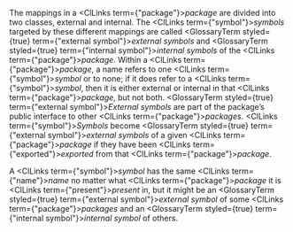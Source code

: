  



The mappings in a <ClLinks  term={"package"}><i>package</i></ClLinks> are divided into two classes, external and internal. The <ClLinks  term={"symbol"}><i>symbols</i></ClLinks> targeted by these different mappings are called <GlossaryTerm styled={true} term={"external symbol"}><i>external symbols</i></GlossaryTerm> and <GlossaryTerm styled={true} term={"internal symbol"}><i>internal symbols</i></GlossaryTerm> of the <ClLinks  term={"package"}><i>package</i></ClLinks>. Within a <ClLinks  term={"package"}><i>package</i></ClLinks>, a name refers to one <ClLinks  term={"symbol"}><i>symbol</i></ClLinks> or to none; if it does refer to a <ClLinks  term={"symbol"}><i>symbol</i></ClLinks>, then it is either external or internal in that <ClLinks  term={"package"}><i>package</i></ClLinks>, but not both. <GlossaryTerm styled={true} term={"external symbol"}><i>External symbols</i></GlossaryTerm> are part of the package’s public interface to other <ClLinks  term={"package"}><i>packages</i></ClLinks>. <ClLinks  term={"symbol"}><i>Symbols</i></ClLinks> become <GlossaryTerm styled={true} term={"external symbol"}><i>external symbols</i></GlossaryTerm> of a given <ClLinks  term={"package"}><i>package</i></ClLinks> if they have been <ClLinks  term={"exported"}><i>exported</i></ClLinks> from that <ClLinks  term={"package"}><i>package</i></ClLinks>. 



A <ClLinks  term={"symbol"}><i>symbol</i></ClLinks> has the same <ClLinks  term={"name"}><i>name</i></ClLinks> no matter what <ClLinks  term={"package"}><i>package</i></ClLinks> it is <ClLinks  term={"present"}><i>present</i></ClLinks> in, but it might be an <GlossaryTerm styled={true} term={"external symbol"}><i>external symbol</i></GlossaryTerm> of some <ClLinks  term={"package"}><i>packages</i></ClLinks> and an <GlossaryTerm styled={true} term={"internal symbol"}><i>internal symbol</i></GlossaryTerm> of others. 



